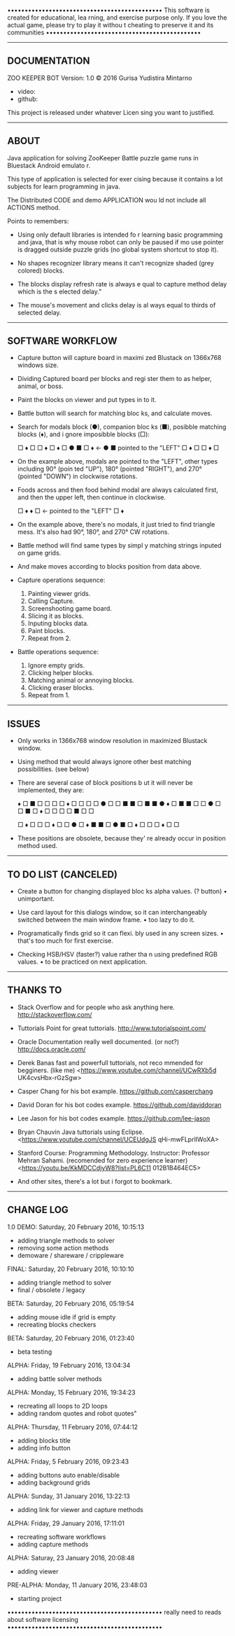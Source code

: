 •••••••••••••••••••••••••••••••••••••••••••••
This software is created for educational, lea
rning, and exercise purpose only. If you love
the actual game, please try to play it withou
t cheating to preserve it and its communities
•••••••••••••••••••••••••••••••••••••••••••••

---------------------------------------------
DOCUMENTATION
---------------------------------------------
ZOO KEEPER BOT
Version: 1.0
© 2016 Gurisa Yudistira Mintarno

- video: <link>
- github: <link>

This project is released under whatever Licen
sing you want to justified.

---------------------------------------------
ABOUT
---------------------------------------------
Java application for solving ZooKeeper Battle
puzzle game runs in Bluestack Android emulato
r.

This type of application is selected for exer
cising because it contains a lot subjects for
learn programming in java.

The Distributed CODE and demo APPLICATION wou
ld not include all ACTIONS method.

Points to remembers:

- Using only default libraries is intended fo
  r learning basic programming and java, that
  is why mouse robot can only be paused if mo
  use pointer is dragged outside puzzle grids
  (no global system shortcut to stop it).

- No shapes recognizer library means it can't
  recognize shaded (grey colored) blocks.

- The blocks display refresh rate is always e
  qual to capture method delay which is the s
  elected delay."

- The mouse's movement and clicks delay is al
  ways equal to thirds of selected delay.

---------------------------------------------
SOFTWARE WORKFLOW
---------------------------------------------
- Capture button will capture board in maximi
  zed Blustack on 1366x768 windows size.

- Dividing Captured board per blocks and regi
  ster them to as helper, animal, or boss.

- Paint the blocks on viewer and put types in
  to it.

- Battle button will search for matching bloc
  ks, and calculate moves.

- Search for modals block (●), companion bloc
  ks (■), posibble matching blocks (♦), and i
  gnore imposibble blocks (□):

  □ ♦ □ □ ♦ □
  ♦ □ ● ■ □ ♦    <- ● ■ pointed to the "LEFT"
  □ ♦ □ □ ♦ □

- On the example above, modals are pointed to
  the "LEFT", other types including 90° (poin
  ted "UP"), 180° (pointed "RIGHT"), and 270°
  (pointed "DOWN") in clockwise rotations.

- Foods across and then food behind modal are
  always calculated first, and then the upper
  left, then continue in clockwise.

  □ ♦
  ♦ □              <- pointed to the "LEFT"
  □ ♦

- On the example above, there's no modals, it
  just tried to find triangle mess. It's also
  had 90°, 180°, and 270° CW rotations.

- Battle method will find same types by simpl
  y matching strings inputed on game grids.

- And make moves according to blocks position
  from data above.

- Capture operations sequence:
  1. Painting viewer grids.
  2. Calling Capture.
  3. Screenshooting game board.
  4. Slicing it as blocks.
  5. Inputing blocks data.
  6. Paint blocks.
  7. Repeat from 2.

- Battle operations sequence:
  1. Ignore empty grids.
  2. Clicking helper blocks.
  3. Matching animal or annoying blocks.
  4. Clicking eraser blocks.
  5. Repeat from 1.

---------------------------------------------
ISSUES
---------------------------------------------
- Only works in 1366x768 window resolution in
  maximized Blustack window.

- Using method that would always ignore other
  best matching possibilities. (see below)

- There are several case of block positions b
  ut it will never be implemented, they are: 

  ♦    □ ■ □ □    □ □ ♦ □ □
  □    □ ● □ □    ■ ■ □ ■ ■
  ●    ♦ □ ■ ■    □ □ ● □ □
  ■    □ ♦ □ □    □ □ ■ □ □

  □ ♦ □    □ □ ♦ □ □
  ● □ ♦    ■ ■ □ ● ■
  □ ♦ □    □ □ ♦ □ □

- These positions are obsolete, because they'
  re already occur in position method used.

---------------------------------------------
TO DO LIST (CANCELED)
---------------------------------------------
- Create a button for changing displayed bloc
  ks alpha values. (? button)
  • unimportant.

- Use card layout for this dialogs window, so
  it can interchangeably switched between the
  main window frame.
  • too lazy to do it.

- Programatically finds grid so it can flexi.
  bly used in any screen sizes.
  • that's too much for first exercise.

- Checking HSB/HSV (faster?) value rather tha
  n using predefined RGB values.
  • to be practiced on next application.

---------------------------------------------
THANKS TO
---------------------------------------------
- Stack Overflow
  and for people who ask anything here.
    <http://stackoverflow.com/>

- Tuttorials Point
  for great tuttorials.
    <http://www.tutorialspoint.com/>

- Oracle Documentation
  really well documented. (or not?)
    <http://docs.oracle.com/>

- Derek Banas
  fast and powerfull tuttorials, not reco
  mmended for begginers. (like me)
    <https://www.youtube.com/channel/UCwRXb5d
    UK4cvsHbx-rGzSgw>

- Casper Chang
  for his bot example.
    <https://github.com/casperchang>

- David Doran
  for his bot codes example.
    <https://github.com/daviddoran>

- Lee Jason
  for his bot codes example.
    <https://github.com/lee-jason>

- Bryan Chauvin
  Java tuttorials using Eclipse.
    <https://www.youtube.com/channel/UCEUdgJS
    qHi-mwFLprlIWoXA>

- Stanford Course: Programming Methodology.
  Instructor: Professor Mehran Sahami.
  (recomended for zero experience learner)
    <https://youtu.be/KkMDCCdjyW8?list=PL6C11
    012B1B464EC5>

- And other sites, there's a lot but i forgot
  to bookmark.

---------------------------------------------
CHANGE LOG
---------------------------------------------
1.0
  DEMO: Saturday, 20 February 2016, 10:15:13
  - adding triangle methods to solver
  - removing some action methods
  - demoware / shareware / crippleware

  FINAL: Saturday, 20 February 2016, 10:10:10
  - adding triangle method to solver
  - final / obsolete / legacy

BETA: Saturday, 20 February 2016, 05:19:54
- adding mouse idle if grid is empty
- recreating blocks checkers

BETA: Saturday, 20 February 2016, 01:23:40
- beta testing

ALPHA: Friday, 19 February 2016, 13:04:34
- adding battle solver methods

ALPHA: Monday, 15 February 2016, 19:34:23
- recreating all loops to 2D loops
- adding random quotes and robot quotes"

ALPHA: Thursday, ‎11 ‎February ‎2016, ‏‎07:44:12
- adding blocks title
- adding info button

ALPHA: Friday, ‎5 ‎February ‎2016, 09:23:43
- adding buttons auto enable/disable
- adding background grids

ALPHA: Sunday, ‎31 ‎January ‎2016, 13:22:13
- adding link for viewer and capture methods

ALPHA: Friday, ‎29 ‎January ‎2016, 17:11:01
- recreating software workflows
- adding capture methods

ALPHA: Saturay, ‎23 ‎January ‎2016, 20:08:48
- adding viewer

PRE-ALPHA: Monday, ‎11 January ‎2016, ‏‎23:48:03
- starting project

•••••••••••••••••••••••••••••••••••••••••••••
really need to reads about software licensing
•••••••••••••••••••••••••••••••••••••••••••••
